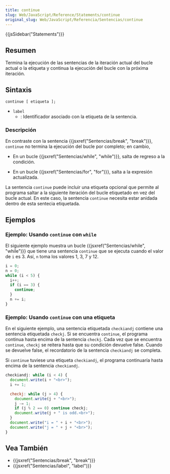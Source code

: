 ```yaml
---
title: continue
slug: Web/JavaScript/Reference/Statements/continue
original_slug: Web/JavaScript/Referencia/Sentencias/continue
---
```


{{jsSidebar("Statements")}}

## Resumen

Termina la ejecución de las sentencias de la iteración actual del bucle actual o la etiqueta y continua la ejecución del bucle con la próxima iteración.

## Sintaxis

```
continue [ etiqueta ];
```

- `label`
  - : Identificador asociado con la etiqueta de la sentencia.

### Descripción

En contraste con la sentencia {{jsxref("Sentencias/break", "break")}}, `continue` no termina la ejecución del bucle por completo; en cambio,

- En un bucle {{jsxref("Sentencias/while", "while")}}, salta de regreso a la condición.

- En un bucle {{jsxref("Sentencias/for", "for")}}, salta a la expresión actualizada.

La sentencia `continue` puede incluir una etiqueta opcional que permite al programa saltar a la siguiente iteración del bucle etiquetado en vez del bucle actual. En este caso, la sentencia `continue` necesita estar anidada dentro de esta sentecia etiquetada.

## Ejemplos

### Ejemplo: Usando `continue` con `while`

El siguiente ejemplo muestra un bucle {{jsxref("Sentencias/while", "while")}} que tiene una sentencia `continue` que se ejecuta cuando el valor de `i` es 3. Así, `n` toma los valores 1, 3, 7 y 12.

```js
i = 0;
n = 0;
while (i < 5) {
  i++;
  if (i == 3) {
    continue;
  }
  n += i;
}
```

### Ejemplo: Usando `continue` con una etiqueta

En el siguiente ejemplo, una sentencia etiquetada `checkiandj` contiene una sentencia etiquetada `checkj`. Si se encuentra `continue`, el programa continua hasta encima de la sentencia `checkj`. Cada vez que se encuentra `continue`, `checkj` se reitera hasta que su condición devuelve false. Cuando se devuelve false, el recordatorio de la sentencia `checkiandj` se completa.

Si `continue` tuviese una etiqueta `checkiandj`, el programa continuaría hasta encima de la sentencia `checkiandj`.

```js
checkiandj: while (i < 4) {
  document.write(i + "<br>");
  i += 1;

  checkj: while (j > 4) {
    document.write(j + "<br>");
    j -= 1;
    if (j % 2 == 0) continue checkj;
    document.write(j + " is odd.<br>");
  }
  document.write("i = " + i + "<br>");
  document.write("j = " + j + "<br>");
}
```

## Vea También

- {{jsxref("Sentencias/break", "break")}}
- {{jsxref("Sentencias/label", "label")}}
